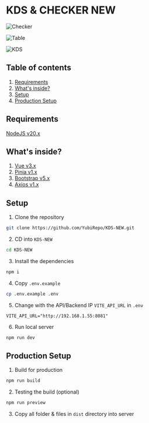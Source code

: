 # KDS & CHECKER NEW

![Checker](https://github.com/user-attachments/assets/b571da47-ca11-4c5c-b2ba-2e1808c7404b)

![Table](https://github.com/user-attachments/assets/7a6da9a2-3cfe-48d8-9077-101540161592)

![KDS](https://github.com/user-attachments/assets/a6430fd4-da92-4363-91f4-a185b76696e6)


## Table of contents
1. [Requirements](#requirements)
2. [What's inside?](#what-inside) 
3. [Setup](#setup)
4. [Production Setup](#production-setup)

## Requirements

[NodeJS v20.x](https://nodejs.org/en)

<h2 id="what-inside">What's inside?</h2>

1. [Vue v3.x](https://vuejs.org/)
2. [Pinia v1.x](https://pinia.vuejs.org/)
3. [Bootstrap v5.x](https://getbootstrap.com/docs/5.0/getting-started/introduction/)
4. [Axios v1.x](https://axios-http.com/docs/intro)

## Setup
1. Clone the repository

  ```sh
  git clone https://github.com/YubiRepo/KDS-NEW.git
  ```
2. CD into `KDS-NEW`
 
  ```sh
  cd KDS-NEW
  ```

3. Install the dependencies

  ```sh
  npm i
  ```

4. Copy `.env.example`

  ```sh
  cp .env.example .env
  ```

5. Change with the API/Backend IP `VITE_API_URL` in `.env`

  ```env
  VITE_API_URL="http://192.168.1.55:8081"
  ```

6. Run local server

  ```sh
  npm run dev
  ```
   
<h2 id="production-setup">Production Setup</h2>

1. Build for production

```sh
npm run build
```

2. Testing the build (optional)
```sh
npm run preview
```

3. Copy all folder & files in `dist` directory into server


